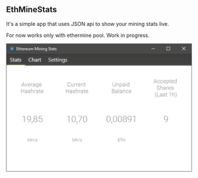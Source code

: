 ## EthMineStats

It's a simple app that uses JSON api to show your mining stats live.

For now works only with ethermine pool. Work in progress.

![screen](https://raw.githubusercontent.com/rpieja/ethminestats/master/res/screen.png)
